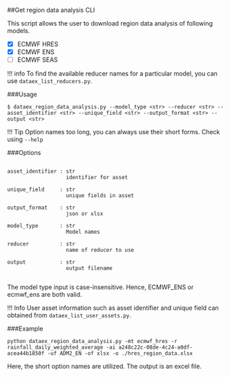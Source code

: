 ##Get region data analysis CLI

This script allows the user to download region data analysis of following models.

* [X] ECMWF HRES
* [X] ECMWF ENS
* [ ] ECMWF SEAS

!!! info
    To find the available reducer names for a particular model, you can use `dataex_list_reducers.py`.

###Usage
```
$ dataex_region_data_analysis.py --model_type <str> --reducer <str> --asset_identifier <str> --unique_field <str> --output_format <str> --output <str>
```

!!! Tip
    Option names too long, you can always use their short forms. Check using `--help`
    

###Options
```

asset_identifier : str
                   identifier for asset
                   
unique_field     : str
                   unique fields in asset

output_format    : str
                   json or xlsx      
                   
model_type       : str
                   Model names

reducer          : str
                   name of reducer to use
                   
output           : str
                   output filename
                   
```
          
The model type input is case-insensitive. Hence, ECMWF_ENS or ecmwf_ens are both valid.
          
!!! Info 
    User asset information such as asset identifier and unique field can obtained from `dataex_list_user_assets.py`. 
         
###Example

```
python dataex_region_data_analysis.py -mt ecmwf_hres -r rainfall_daily_weighted_average -ai a248c22c-08de-4c24-a0df-acea44b1850f -uf ADM2_EN -of xlsx -o ./hres_region_data.xlsx
```

Here, the short option names are utilized. The output is an excel file.
